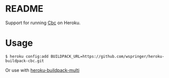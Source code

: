 # README

Support for running [Cbc](https://github.com/coin-or/Cbc) on Heroku.

# Usage

    $ heroku config:add BUILDPACK_URL=https://github.com/wspringer/heroku-buildpack-cbc.git

Or use with [heroku-buildpack-multi](https://github.com/ddollar/heroku-buildpack-multi)
